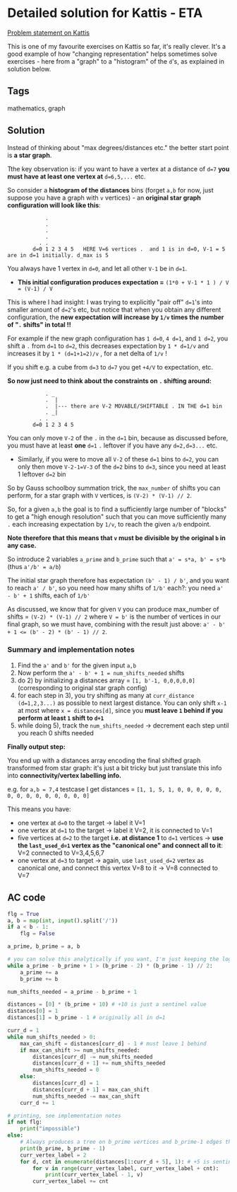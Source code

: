 # Detailed solution for Kattis - ETA

[Problem statement on Kattis](https://open.kattis.com/problems/eta)

This is one of my favourite exercises on Kattis so far, it's really clever. It's a good example of how "changing representation" helps sometimes solve exercises - here from a "graph" to a "histogram" of the `d`'s, as explained in solution below.

## Tags

mathematics, graph

## Solution

Instead of thinking about "max degrees/distances etc." the better start point is **a star graph**.

Tthe key observation is: if you want to have a vertex at a distance of `d=7` **you must have at least one vertex at** `d=6,5,...` etc.

So consider a **histogram of the distances** bins (forget `a,b` for now, just suppose you have a graph with `v` vertices) - an **original star graph configuration will look like this**:

```
            .
            .
            .
            .
          . .
        d=0 1 2 3 4 5   HERE V=6 vertices .  and 1 is in d=0, V-1 = 5 are in d=1 initially. d_max is 5
```

You always have 1 vertex in `d=0`, and let all other `V-1` be in `d=1`.

- **This initial configuration produces expectation =** `(1*0 + V-1 * 1 ) / V = (V-1) / V`

This is where I had insight: I was trying to explicitly "pair off" `d=1`'s into smaller amount of `d=2`'s etc, but notice that when you obtain any different configuration, the **new expectation will increase by `1/v` times the number of "`.` shifts" in total !!**

For example if the new graph configuration has `1 d=0`, `4 d=1`, and `1 d=2`, you shift a `.` from `d=1` to `d=2`, this decreases expectation by `1 * d=1/v` and increases it by `1 * (d=1+1=2)/v` , for a net delta of `1/v` !

If you shift e.g. a cube from `d=3` to `d=7` you get `+4/V` to expectation, etc.

**So now just need to think about the constraints on `.` shifting around:**

```
            . _
            .  |
            .  |--- there are V-2 MOVABLE/SHIFTABLE . IN THE d=1 bin
            . _|
          . .
        d=0 1 2 3 4 5 
```

You can only move `V-2` of the `.` in the `d=1` bin, because as discussed before, you must have at least **one** `d=1` `.` leftover if you have any `d=2,d=3...` etc.

- Similarly, if you were to move all `V-2` of these `d=1` bins to `d=2`, you can only then move `V-2-1=V-3` of the `d=2` bins to `d=3`, since you need at least 1 leftover `d=2` bin

So by Gauss schoolboy summation trick, the `max_number` of shifts you can perform, for a star graph with `V` vertices, is `(V-2) * (V-1) // 2`.

So, for a given `a,b` the goal is to find a sufficiently large number of "blocks" to get a "high enough resolution" such that you can move sufficiently many `.` each increasing expectation by `1/v`, to reach the given `a/b` endpoint.

**Note therefore that this means that `v` must be divisible by the original `b` in any case.**

So introduce 2 variables `a_prime` and `b_prime` such that `a' = s*a, b' = s*b` (thus `a'/b' = a/b`)

The initial star graph therefore has expectation `(b' - 1) / b'`, and you want to reach `a' / b'`, so you need how many shifts of `1/b'` each?: you need `a' - b' + 1` shifts, each of `1/b'`

As discussed, we know that for given `V` you can produce max_number of shifts = `(V-2) * (V-1) // 2` where `V = b'` is the number of vertices in our final graph, so we must have, combining with the result just above: `a' - b' + 1 <= (b' - 2) * (b' - 1) // 2`.

### Summary and implementation notes

1) Find the `a'` and `b'` for the given input `a,b`
2) Now perform the `a' - b' + 1 = num_shifts_needed` shifts
3) do 2) by initializing a distances array = `[1, b'-1, 0,0,0,0,0]` (corresponding to original star graph config)
4) for each step in 3), you try shifting as many at `curr_distance (d=1,2,3...)` as possible to next largest distance. You can only shift `x-1` at most where `x = distances[d]`, since you **must leave `1` behind if you perform at least `1` shift to `d+1`**
5) while doing 5), track the `num_shifts_needed` -> decrement each step until you reach 0 shifts needed

**Finally output step:**

You end up with a distances array encoding the final shifted graph transformed from star graph: it's just a bit tricky but just translate this info into **connectivity/vertex labelling info.**

e.g. for `a,b = 7,4` testcase I get distances = `[1, 1, 5, 1, 0, 0, 0, 0, 0, 0, 0, 0, 0, 0, 0, 0, 0, 0]`

This means you have:

- one vertex at `d=0` to the target -> label it V=1
- one vertex at `d=1` to the target -> label it V=2, it is connected to V=1
- five vertices at `d=2` to the target **i.e. at distance 1** to `d=1` vertices -> **use the `last_used_d=1` vertex as the "canonical one" and connect all to it**: V=2 connected to V=3,4,5,6,7
- one vertex at `d=3` to target -> again, use `last_used_d=2` vertex as canonical one, and connect this vertex V=8 to it -> V=8 connected to V=7 

## AC code

```python
flg = True
a, b = map(int, input().split('/'))
if a < b - 1:
    flg = False

a_prime, b_prime = a, b

# you can solve this analytically if you want, I'm just keeping the logic from the notes above for clarity
while a_prime - b_prime + 1 > (b_prime - 2) * (b_prime - 1) // 2:
    a_prime += a
    b_prime += b

num_shifts_needed = a_prime - b_prime + 1

distances = [0] * (b_prime + 10) # +10 is just a sentinel value
distances[0] = 1
distances[1] = b_prime - 1 # originally all in d=1 

curr_d = 1
while num_shifts_needed > 0:
    max_can_shift = distances[curr_d] - 1 # must leave 1 behind
    if max_can_shift >= num_shifts_needed:
        distances[curr_d] -= num_shifts_needed
        distances[curr_d + 1] += num_shifts_needed
        num_shifts_needed = 0
    else:
        distances[curr_d] = 1
        distances[curr_d + 1] = max_can_shift
        num_shifts_needed -= max_can_shift
    curr_d += 1

# printing, see implementation notes
if not flg:
    print("impossible")
else:
    # Always produces a tree on b_prime vertices and b_prime-1 edges therefore:
    print(b_prime, b_prime - 1)
    curr_vertex_label = 2
    for d, cnt in enumerate(distances[1:curr_d + 5], 1): # +5 is sentinel
        for v in range(curr_vertex_label, curr_vertex_label + cnt):
            print(curr_vertex_label - 1, v)
        curr_vertex_label += cnt
```
